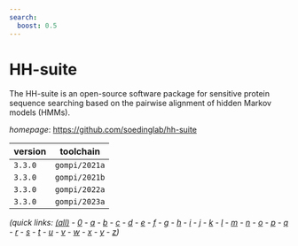 ```yaml
---
search:
  boost: 0.5
---
```

# HH-suite

The HH-suite is an open-source software package for sensitive protein sequence searching based on the pairwise alignment of hidden Markov models (HMMs).

*homepage*: <https://github.com/soedinglab/hh-suite>

version | toolchain
--------|----------
``3.3.0`` | ``gompi/2021a``
``3.3.0`` | ``gompi/2021b``
``3.3.0`` | ``gompi/2022a``
``3.3.0`` | ``gompi/2023a``


*(quick links: [(all)](../index.md) - [0](../0/index.md) - [a](../a/index.md) - [b](../b/index.md) - [c](../c/index.md) - [d](../d/index.md) - [e](../e/index.md) - [f](../f/index.md) - [g](../g/index.md) - [h](../h/index.md) - [i](../i/index.md) - [j](../j/index.md) - [k](../k/index.md) - [l](../l/index.md) - [m](../m/index.md) - [n](../n/index.md) - [o](../o/index.md) - [p](../p/index.md) - [q](../q/index.md) - [r](../r/index.md) - [s](../s/index.md) - [t](../t/index.md) - [u](../u/index.md) - [v](../v/index.md) - [w](../w/index.md) - [x](../x/index.md) - [y](../y/index.md) - [z](../z/index.md))*


